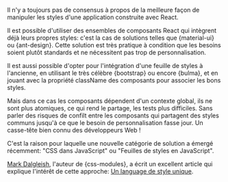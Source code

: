 Il n'y a toujours pas de consensus à propos de la meilleure façon de manipuler les styles d'une application construite avec React.

Il est possible d'utiliser des ensembles de composants React qui intègrent déjà leurs propres styles: c'est la cas de solutions telles que {material-ui} ou {ant-design}. Cette solution est très pratique à condition que les besoins soient plutôt standards et ne nécessitent pas trop de personnalisation.

Il est aussi possible d'opter pour l'intégration d'une feuille de styles à l'ancienne, en utilisant le très célèbre {bootstrap} ou encore {bulma}, et en jouant avec la propriété className des composants pour associer les bons styles.

Mais dans ce cas les composants dépendent d'un contexte global, ils ne sont plus atomiques, ce qui rend le partage, les tests plus difficiles. Sans parler des risques de confilt entre les composants qui partagent des styles communs jusqu'à ce que le besoin de personnalisation fasse jour. Un casse-tête bien connu des développeurs Web !

C'est la raison pour laquelle une nouvelle catégorie de solution a émergé récemment: "CSS dans JavaScript" ou "Feuilles de styles en JavaScript".

[Mark Dalgleish](http://markdalgleish.com/), l'auteur de {css-modules}, a écrit un excellent article qui explique l'intérêt de cette approche: [Un language de style unique](https://medium.com/seek-blog/a-unified-styling-language-d0c208de2660).
